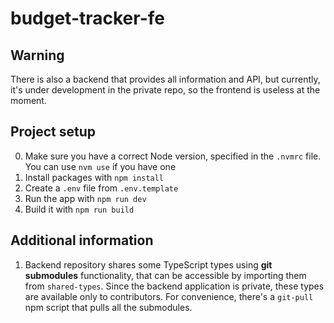 # budget-tracker-fe

## Warning

There is also a backend that provides all information and API, but currently, it's under development in the private repo, so the frontend is useless at the moment.

## Project setup

0. Make sure you have a correct Node version, specified in the `.nvmrc` file. You can use `nvm use` if you have one
1. Install packages with `npm install`
2. Create a `.env` file from `.env.template`
3. Run the app with `npm run dev`
4. Build it with `npm run build`

## Additional information
1. Backend repository shares some TypeScript types using **git submodules** functionality, that can be accessible by importing them from `shared-types`. Since the backend application is private, these types are available only to contributors. For convenience, there's a `git-pull` npm script that pulls all the submodules.
